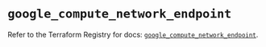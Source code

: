 # `google_compute_network_endpoint`

Refer to the Terraform Registry for docs: [`google_compute_network_endpoint`](https://registry.terraform.io/providers/hashicorp/google/6.8.0/docs/resources/compute_network_endpoint).
